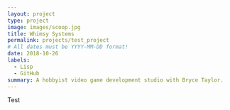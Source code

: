 ```yaml
---
layout: project
type: project
image: images/scoop.jpg
title: Whimsy Systems
permalink: projects/test_project
# All dates must be YYYY-MM-DD format!
date: 2018-10-26
labels:
  - Lisp
  - GitHub
summary: A hobbyist video game development studio with Bryce Taylor.
---
```


Test
